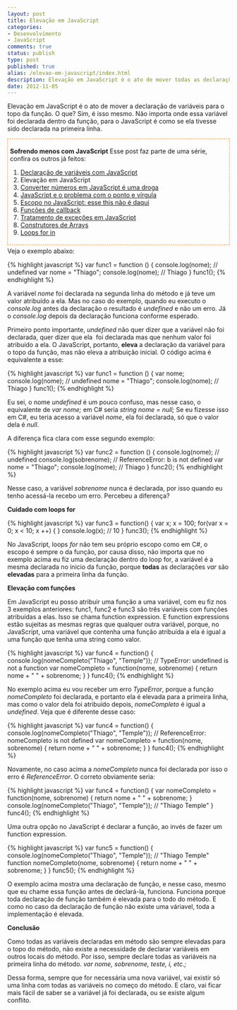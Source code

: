 ```yaml
---
layout: post
title: Elevação em JavaScript
categories:
- Desenvolvimento
- JavaScript
comments: true
status: publish
type: post
published: true
alias: /elevao-em-javascript/index.html
description: Elevação em JavaScript é o ato de mover todas as declarações de variáveis feitas com var para o topo da função.
date: 2012-11-05
---
```

Elevação em JavaScript é o ato de mover a declaração de variáveis para o topo da função. O que? Sim, é isso mesmo. Não importa onde essa variável foi declarada dentro da função, para o JavaScript é como se ela tivesse sido declarada na primeira linha.
<div style="margin: 5px 0px; border: #f48432 1px dashed; padding: 5px;">

<strong>Sofrendo menos com JavaScript</strong>
Esse post faz parte de uma série, confira os outros já feitos:
<ol>
	<li><a href="/blog/2012/10/25/declarao-de-variveis-com-javascript/">Declaração de variáveis com JavaScript</a></li>
	<li>Elevação em JavaScript</li>
	<li><a href="/blog/2012/11/12/converter-numeros-em-javascript-e-uma-droga/">Converter números em JavaScript é uma droga</a></li>
	<li><a href="/blog/2012/11/21/javascript-ponto-virgula/">JavaScript e o problema com o ponto e vírgula</a></li>
	<li><a href="/blog/2012/11/28/escopo-no-javascript/">Escopo no JavaScript: esse this não é daqui</a></li>
	<li><a href="/blog/2012/12/05/funes-de-callback-no-javascript/">Funções de callback</a></li>
	<li><a href="/blog/2012/12/14/tratamento-de-excecoes-em-javascript/">Tratamento de exceções em JavaScript</a></li>
	<li><a href="/blog/2013/02/18/construtores-de-arrays-do-javascript/">Construtores de Arrays</a></li>
	<li><a href="/blog/2013/03/11/loops-for-in-no-javascript/">Loops for in</a></li>
</ol>
</div>
Veja o exemplo abaixo:

{% highlight javascript %}
var func1 = function () {
     console.log(nome); // undefined
     var nome = "Thiago";
     console.log(nome); // Thiago
}
func1();
{% endhighlight %}

A variável <em>nome</em> foi declarada na segunda linha do método e já teve um valor atribuído a ela. Mas no caso do exemplo, quando eu executo o <em>console.log</em> antes da declaração o resultado é <em>undefined</em> e não um erro. Já o <em>console.log</em> depois da declaração funciona conforme esperado.

Primeiro ponto importante, <em>undefined</em> não quer dizer que a variável não foi declarada, quer dizer que ela  foi declarada mas que nenhum valor foi atribuído a ela. O JavaScript, portanto, <strong>eleva</strong> a declaração da variável para o topo da função, mas não eleva a atribuição inicial. O código acima é equivalente a esse:

{% highlight javascript %}
var func1 = function () {
    var nome;
    console.log(nome); // undefined
    nome = "Thiago";
    console.log(nome); // Thiago
}
func1();
{% endhighlight %}

Eu sei, o nome <em>undefined</em> é um pouco confuso, mas nesse caso, o equivalente de <em>var nome;</em> em C# seria <em>string nome = null;</em> Se eu fizesse isso em C#, eu teria acesso a variável <em>nome</em>, ela foi declarada, só que o valor dela é <em>null</em>.

A diferença fica clara com esse segundo exemplo:

{% highlight javascript %}
var func2 = function () {
    console.log(nome); // undefined
    console.log(sobrenome); // ReferenceError: b is not defined
    var nome = "Thiago";
    console.log(nome); // Thiago
}
func2();
{% endhighlight %}

Nesse caso, a variável <em>sobrenome</em> nunca é declarada, por isso quando eu tenho acessá-la recebo um erro. Percebeu a diferença?

<strong>Cuidado com loops for</strong>

{% highlight javascript %}
var func3 = function() {
    var x;
    x = 100;
    for(var x = 0; x &lt; 10; x ++) {
    }
    console.log(x); // 10
}
func3();
{% endhighlight %}

No JavaScript, loops <em>for</em> não tem seu próprio escopo como em C#, o escopo é sempre o da função, por causa disso, não importa que no exemplo acima eu fiz uma declaração dentro do loop for, a variável é a mesma declarada no inicio da função, porque <strong>todas</strong> as declarações <em>var</em> são <strong>elevadas</strong> para a primeira linha da função.

<strong>Elevação com funções</strong>

Em JavaScript eu posso atribuir uma função a uma variável, com eu fiz nos 3 exemplos anteriores: func1, func2 e func3 são três variáveis com funções atribuídas a elas. Isso se chama function expression. E function expressions estão sujeitas as mesmas regras que qualquer outra variável, porque, no JavaScript, uma variável que contenha uma função atribuída a ela é igual a uma função que tenha uma string como valor.

{% highlight javascript %}
var func4 = function() {
    console.log(nomeCompleto("Thiago", "Temple")); // TypeError: undefined is not a function
    var nomeCompleto = function(nome, sobrenome) {
        return nome + " " + sobrenome;
    }
}
func4();
{% endhighlight %}

No exemplo acima eu vou receber um erro <em>TypeError</em>, porque a função <em>nomeCompleto</em> foi declarada, e portanto ela é elevada para a primeira linha, mas como o valor dela foi atribuído depois, <em>nomeCompleto</em> é igual a <em>undefined</em>. Veja que é diferente desse caso:

{% highlight javascript %}
var func4 = function() {
    console.log(nomeCompleto("Thiago", "Temple")); // ReferenceError: nomeCompleto is not defined
    var nomeCompleto = function(nome, sobrenome) {
        return nome + " " + sobrenome;
    }
}
func4();
{% endhighlight %}

Novamente, no caso acima a <em>nomeCompleto</em> nunca foi declarada por isso o erro é <em>ReferenceError</em>. O correto obviamente seria:

{% highlight javascript %}
var func4 = function() {
    var nomeCompleto = function(nome, sobrenome) {
        return nome + " " + sobrenome;
    }
    console.log(nomeCompleto("Thiago", "Temple")); // "Thiago Temple"
}
func4();
{% endhighlight %}

Uma outra opção no JavaScript é declarar a função, ao invés de fazer um function expression.

{% highlight javascript %}
var func5 = function() {
    console.log(nomeCompleto("Thiago", "Temple")); // "Thiago Temple"
    function nomeCompleto(nome, sobrenome) {
        return nome + " " + sobrenome;
    }
}
func5();
{% endhighlight %}

O exemplo acima mostra uma declaração de função, e nesse caso, mesmo que eu chame essa função antes de declará-la, funciona. Funciona porque toda declaração de função também é elevada para o todo do método. E como no caso da declaração de função não existe uma váriavel, toda a implementação é elevada.

<strong>Conclusão</strong>

Como todas as variáveis declaradas em método são sempre elevadas para o topo do método, não existe a necessidade de declarar variáveis em outros locais do método. Por isso, sempre declare todas as variáveis na primeira linha do método.
<em>var nome, sobrenome, teste, i, etc.;</em>

Dessa forma, sempre que for necessária uma nova variável, vai existir só uma linha com todas as variáveis no começo do método. E claro, vai ficar mais fácil de saber se a variável já foi declarada, ou se existe algum conflito.
